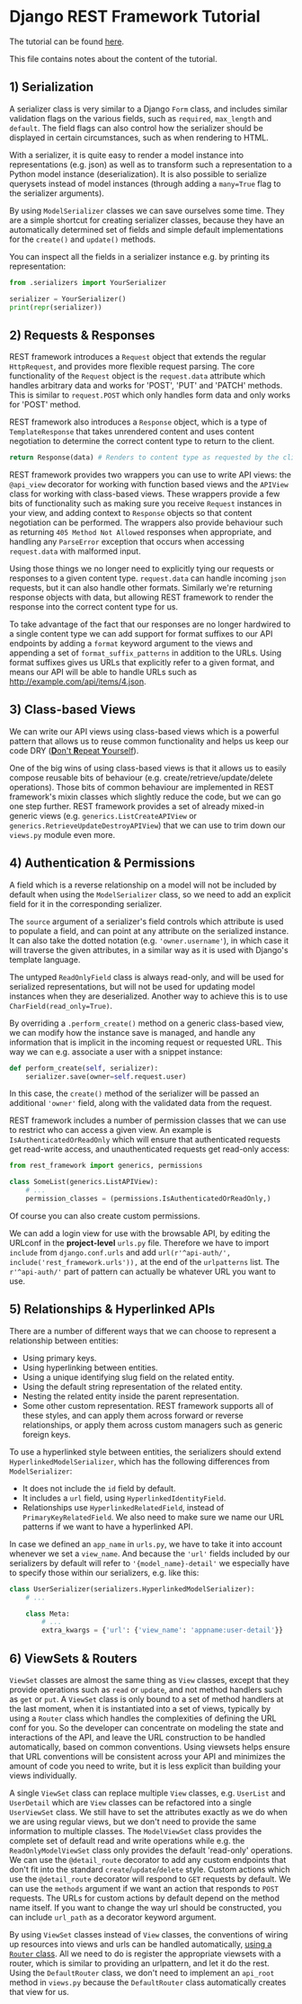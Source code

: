 # Django REST Framework Tutorial

The tutorial can be found [here](http://www.django-rest-framework.org/#tutorial).

This file contains notes about the content of the tutorial.



## 1) Serialization

A serializer class is very similar to a Django `Form` class,
and includes similar validation flags on the various fields,
such as `required`, `max_length` and `default`.
The field flags can also control how the serializer should be displayed in certain circumstances,
such as when rendering to HTML.

With a serializer, it is quite easy to render a model instance into representations (e.g. json)
as well as to transform such a representation to a Python model instance (deserialization).
It is also possible to serialize querysets instead of model instances
(through adding a `many=True` flag to the serializer arguments).

By using `ModelSerializer` classes we can save ourselves some time.
They are a simple shortcut for creating serializer classes,
because they have an automatically determined set of fields
and simple default implementations for the `create()` and `update()` methods.

You can inspect all the fields in a serializer instance e.g. by printing its representation:
```python
from .serializers import YourSerializer

serializer = YourSerializer()
print(repr(serializer))
```



## 2) Requests & Responses

REST framework introduces a `Request` object that extends the regular `HttpRequest`,
and provides more flexible request parsing.
The core functionality of the `Request` object is the `request.data` attribute
which handles arbitrary data and works for 'POST', 'PUT' and 'PATCH' methods.
This is similar to `request.POST` which only handles form data and only works for 'POST' method.

REST framework also introduces a `Response` object,
which is a type of `TemplateResponse` that takes unrendered content
and uses content negotiation to determine the correct content type to return to the client.
```python
return Response(data) # Renders to content type as requested by the client.
```

REST framework provides two wrappers you can use to write API views:
the `@api_view` decorator for working with function based views
and the `APIView` class for working with class-based views.
These wrappers provide a few bits of functionality
such as making sure you receive `Request` instances in your view,
and adding context to `Response` objects so that content negotiation can be performed.
The wrappers also provide behaviour
such as returning `405 Method Not Allowed` responses when appropriate,
and handling any `ParseError` exception that occurs
when accessing `request.data` with malformed input.

Using those things we no longer need to explicitly tying our requests or responses
to a given content type.
`request.data` can handle incoming `json` requests, but it can also handle other formats.
Similarly we're returning response objects with data,
but allowing REST framework to render the response into the correct content type for us.

To take advantage of the fact that our responses are no longer hardwired to a single content type
we can add support for format suffixes to our API endpoints
by adding a `format` keyword argument to the views
and appending a set of `format_suffix_patterns` in addition to the URLs.
Using format suffixes gives us URLs that explicitly refer to a given format,
and means our API will be able to handle URLs such as <http://example.com/api/items/4.json>.



## 3) Class-based Views

We can write our API views using class-based views which is a powerful pattern
that allows us to reuse common functionality and helps us keep our code DRY
([**D**on't **R**epeat **Y**ourself](https://en.wikipedia.org/wiki/Don't_repeat_yourself)).

One of the big wins of using class-based views is that it allows us
to easily compose reusable bits of behaviour (e.g. create/retrieve/update/delete operations).
Those bits of common behaviour are implemented in REST framework's mixin classes
which slightly reduce the code, but we can go one step further.
REST framework provides a set of already mixed-in generic views
(e.g. `generics.ListCreateAPIView` or `generics.RetrieveUpdateDestroyAPIView`)
that we can use to trim down our `views.py` module even more.



## 4) Authentication & Permissions

A field which is a reverse relationship on a model
will not be included by default when using the `ModelSerializer` class,
so we need to add an explicit field for it in the corresponding serializer.

The `source` argument of a serializer's field controls which attribute is used
to populate a field, and can point at any attribute on the serialized instance.
It can also take the dotted notation (e.g. `'owner.username'`),
in which case it will traverse the given attributes,
in a similar way as it is used with Django's template language.

The untyped `ReadOnlyField` class is always read-only,
and will be used for serialized representations,
but will not be used for updating model instances when they are deserialized.
Another way to achieve this is to use `CharField(read_only=True)`.

By overriding a `.perform_create()` method on a generic class-based view,
we can modify how the instance save is managed,
and handle any information that is implicit in the incoming request or requested URL.
This way we can e.g. associate a user with a snippet instance:
```python
def perform_create(self, serializer):
    serializer.save(owner=self.request.user)
```
In this case, the `create()` method of the serializer
will be passed an additional `'owner'` field,
along with the validated data from the request.

REST framework includes a number of permission classes
that we can use to restrict who can access a given view.
An example is `IsAuthenticatedOrReadOnly` which will ensure
that authenticated requests get read-write access,
and unauthenticated requests get read-only access:
```python
from rest_framework import generics, permissions

class SomeList(generics.ListAPIView):
    # ...
    permission_classes = (permissions.IsAuthenticatedOrReadOnly,)
```
Of course you can also create custom permissions.

We can add a login view for use with the browsable API,
by editing the URLconf in the **project-level** `urls.py` file.
Therefore we have to import `include` from `django.conf.urls` and
add `url(r'^api-auth/', include('rest_framework.urls')),` at the end of the `urlpatterns` list.
The `r'^api-auth/'` part of pattern can actually be whatever URL you want to use.



## 5) Relationships & Hyperlinked APIs

There are a number of different ways that we can choose
to represent a relationship between entities:
* Using primary keys.
* Using hyperlinking between entities.
* Using a unique identifying slug field on the related entity.
* Using the default string representation of the related entity.
* Nesting the related entity inside the parent representation.
* Some other custom representation.
REST framework supports all of these styles,
and can apply them across forward or reverse relationships,
or apply them across custom managers such as generic foreign keys.

To use a hyperlinked style between entities,
the serializers should extend `HyperlinkedModelSerializer`,
which has the following differences from `ModelSerializer`:
* It does not include the `id` field by default.
* It includes a `url` field, using `HyperlinkedIdentityField`.
* Relationships use `HyperlinkedRelatedField`, instead of `PrimaryKeyRelatedField`.
We also need to make sure we name our URL patterns if we want to have a hyperlinked API.

In case we defined an `app_name` in `urls.py`,
we have to take it into account whenever we set a `view_name`.
And because the `'url'` fields included by our serializers
by default will refer to `'{model_name}-detail'`
we especially have to specify those within our serializers, e.g. like this:
```python
class UserSerializer(serializers.HyperlinkedModelSerializer):
    # ...

    class Meta:
        # ...
        extra_kwargs = {'url': {'view_name': 'appname:user-detail'}}
```



## 6) ViewSets & Routers

`ViewSet` classes are almost the same thing as `View` classes,
except that they provide operations such as `read` or `update`,
and not method handlers such as `get` or `put`.
A `ViewSet` class is only bound to a set of method handlers at the last moment,
when it is instantiated into a set of views, typically by using a `Router` class
which handles the complexities of defining the URL conf for you.
So the developer can concentrate on modeling the state and interactions of the API,
and leave the URL construction to be handled automatically, based on common conventions.
Using viewsets helps ensure that URL conventions will be consistent across your API
and minimizes the amount of code you need to write,
but it is less explicit than building your views individually.

A single `ViewSet` class can replace multiple `View` classes,
e.g. `UserList` and `UserDetail` which are `View` classes can be refactored
into a single `UserViewSet` class.
We still have to set the attributes exactly as we do when we are using regular views,
but we don't need to provide the same information to multiple classes.
The `ModelViewSet` class provides the complete set of default read and write operations
while e.g. the `ReadOnlyModelViewSet` class only provides the default 'read-only' operations.
We can use the `@detail_route` decorator to add any custom endpoints
that don't fit into the standard `create`/`update`/`delete` style.
Custom actions which use the `@detail_route` decorator
will respond to `GET` requests by default.
We can use the `methods` argument if we want an action that responds to `POST` requests.
The URLs for custom actions by default depend on the method name itself.
If you want to change the way url should be constructed,
you can include `url_path` as a decorator keyword argument.

By using `ViewSet` classes instead of `View` classes,
the conventions of wiring up resources into views and urls
can be handled automatically, [using a `Router` class](http://www.django-rest-framework.org/tutorial/6-viewsets-and-routers/#using-routers).
All we need to do is register the appropriate viewsets with a router,
which is similar to providing an urlpattern, and let it do the rest.
Using the `DefaultRouter` class,
we don't need to implement an `api_root` method in `views.py`
because the `DefaultRouter` class automatically creates that view for us.
